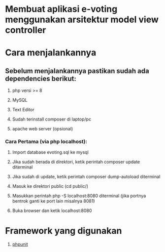 <h1>Membuat aplikasi e-voting menggunakan arsitektur model view controller</h1>

<h1>Cara menjalankannya</h1>
<h2>Sebelum menjalankannya pastikan sudah ada dependencies berikut:</h2>
    <ol>
        <li>
            <p>php versi >= 8</p>
        </li>
        <li>
            <p>MySQL</p>
        </li>
        <li>
            <p>Text Editor</p>
        </li>
        <li>
            <p>Sudah terinstall composer di laptop/pc</p>
        </li>
        <li>
            <p>apache web server (opsional)</p>
        </li>
    </ol>
<h3>Cara Pertama (via php localhost):</h3>
<ol>
    <li>
        <p>Import database evoting.sql ke mysql </p>
    </li>
    <li>
        <p>Jika sudah berada di direktori, ketik perintah composer update diterminal</p>
    </li>
    <li>
        <p>Jika sudah di update, ketik perintah composer dump-autoload  diterminal</p>
    </li>
    <li>
        <p>Masuk ke direktori public (cd public/)</p>
    </li>
    <li>
        <p>Masukkan perintah php -S localhost:8080 diterminal (jika portnya bentrok ganti ke port lain misalnya 8081)</p>
    </li>
    <li>
        <p>Buka browser dan ketik localhost:8080</p>
    </li>
</ol>

<h1>Framework yang digunakan</h1>
<ol>
    <li><a href="https://phpunit.de/">phpunit</a></li>
</ol>